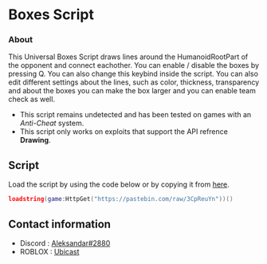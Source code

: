 # Boxes Script

### About

This Universal Boxes Script draws lines around the HumanoidRootPart of the opponent and connect eachother.
You can enable / disable the boxes by pressing Q. You can also change this keybind inside the script.
You can also edit different settings about the lines, such as color, thickness, transparency and about the boxes you can make the box larger and you can enable team check as well.

- This script remains undetected and has been tested on games with an *Anti-Cheat* system.
- This script only works on exploits that support the API refrence **Drawing**.

## Script

Load the script by using the code below or by copying it from [here](https://github.com/UbicastDev/Boxes-Script/blob/main/Boxes%20Script).
```lua
loadstring(game:HttpGet("https://pastebin.com/raw/3CpReuYn"))()
```

## Contact information

- Discord : [Aleksandar#2880](https://discord.com/users/611111398818316309)
- ROBLOX : [Ubicast](https://www.roblox.com/users/330279990/profile)
